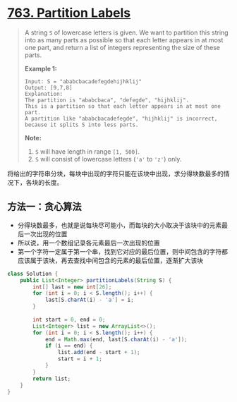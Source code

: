 # [763. Partition Labels][1]

> A string `S` of lowercase letters is given. We want to partition this string into as many parts as possible so that each letter appears in at most one part, and return a list of integers representing the size of these parts.
>
>
>
> **Example 1:**
>
> ```
> Input: S = "ababcbacadefegdehijhklij"
> Output: [9,7,8]
> Explanation:
> The partition is "ababcbaca", "defegde", "hijhklij".
> This is a partition so that each letter appears in at most one part.
> A partition like "ababcbacadefegde", "hijhklij" is incorrect, because it splits S into less parts.
> ```
>
>
>
> **Note:**
>
> 1. `S` will have length in range `[1, 500]`.
> 2. `S` will consist of lowercase letters (`'a'` to `'z'`) only.



将给出的字符串分块，每块中出现的字符只能在该块中出现，求分得块数最多的情况下，各块的长度。



## 方法一：贪心算法

* 分得块数最多，也就是说每块尽可能小，而每块的大小取决于该块中的元素最后一次出现的位置
* 所以说，用一个数组记录各元素最后一次出现的位置
* 第一个字符一定属于第一个串，找到它对应的最后位置，则中间包含的字符都应该属于该块，再去查找中间包含的元素的最后位置，逐渐扩大该块



```java
class Solution {
    public List<Integer> partitionLabels(String S) {
        int[] last = new int[26];
        for (int i = 0; i < S.length(); i++) {
            last[S.charAt(i) - 'a'] = i;
        }
        
        int start = 0, end = 0;
        List<Integer> list = new ArrayList<>();
        for (int i = 0; i < S.length(); i++) {
            end = Math.max(end, last[S.charAt(i) - 'a']);
            if (i == end) {
                list.add(end - start + 1);
                start = i + 1;
            }
        }
        return list;
    }
}
```











[1]: https://leetcode.com/problems/partition-labels/